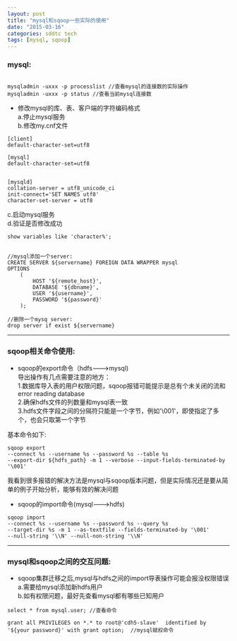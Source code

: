 ```yaml
---
layout: post
title: "mysql和sqoop一些实际的使用"
date: "2015-03-16"
categories: sddtc tech
tags: [mysql, sqoop]
---
```


### mysql:   

```vim

mysqladmin -uxxx -p processlist //查看mysql的连接数的实际操作
mysqladmin -uxxx -p status //查看当前mysql连接数

```

* 修改mysql的库、表、客户端的字符编码格式  
a.停止mysql服务  
b.修改my.cnf文件

```vim
[client]
default-character-set=utf8

[mysql]
default-character-set=utf8


[mysqld]
collation-server = utf8_unicode_ci
init-connect='SET NAMES utf8'
character-set-server = utf8
```

c.启动mysql服务  
d.验证是否修改成功  

```vim
show variables like 'character%';
```


```vim

//mysql添加一个server:
CREATE SERVER ${servername} FOREIGN DATA WRAPPER mysql
OPTIONS
	(
		HOST '${remote_host}',
		DATABASE '${dbname}',
		USER '${username}',
		PASSWORD '${password}'
	);

//删除一个mysq server:
drop server if exist ${servername}

```


* * *


### sqoop相关命令使用:  

* sqoop的export命令（hdfs--->mysql)  
导出操作有几点需要注意的地方：  
1.数据库导入表的用户权限问题，sqoop报错可能提示是总有个未关闭的流和error reading database  
2.确保hdfs文件的列数量和mysql表一致  
3.hdfs文件字段之间的分隔符只能是一个字节，例如'\001'，即使指定了多个，也会只取第一个字节 
 
基本命令如下:  

```vim
sqoop export 
--connect %s --username %s --password %s --table %s 
--export-dir ${hdfs_path} -m 1 --verbose --input-fields-terminated-by '\001'
```

我看到很多报错的解决方法是mysql与sqoop版本问题，但是实际情况还是要从简单的例子开始分析，能够有效的解决问题  

* sqoop的import命令(mysql--->hdfs)  

```vim
sqoop import 
--connect %s --username %s --password %s --query %s 
--target-dir %s -m 1 --as-textfile --fields-terminated-by '\001' 
--null-string '\\N' --null-non-string '\\N'
```

* * * 

### mysql和sqoop之间的交互问题:  
* sqoop集群迁移之后,mysql与hdfs之间的import导表操作可能会报没权限错误  
a.需要给mysql添加新hdfs用户  
b.如有权限问题，最好先查看mysql都有哪些已知用户  

```vim
select * from mysql.user; //查看命令

grant all PRIVILEGES on *.* to root@'cdh5-slave'  identified by '${your password}' with grant option;  //mysql赋权命令
```

